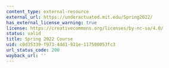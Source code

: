 ```yaml
---
content_type: external-resource
external_url: https://underactuated.mit.edu/Spring2022/
has_external_license_warning: true
license: https://creativecommons.org/licenses/by-nc-sa/4.0/
status: valid
title: Spring 2022 Course
uid: c0d35339-f973-4dd1-921e-117500053fc3
url_status_code: 200
wayback_url: ''
---
```

